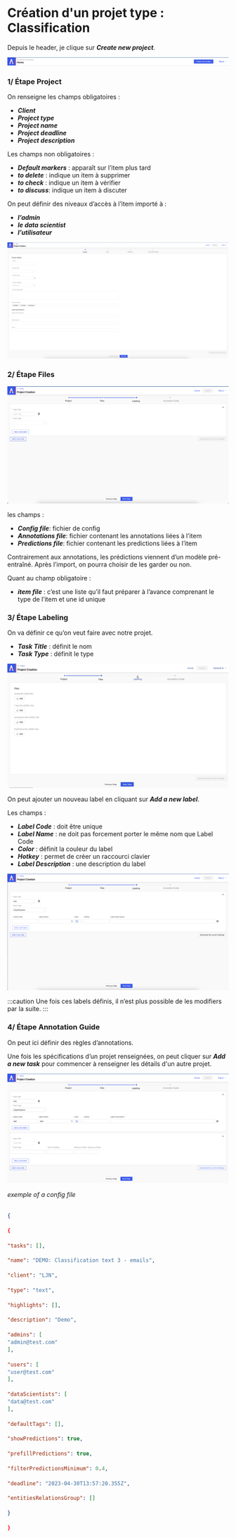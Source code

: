 # Création d'un projet type : Classification

Depuis le header, je clique sur **_Create new project_**.

![Screenshot 1-1](../../../assets/screenshot-1-1.png)

### 1/ Étape Project

On renseigne les champs obligatoires :

- **_Client_**
- **_Project type_**
- **_Project name_**
- **_Project deadline_**
- **_Project description_**

Les champs non obligatoires :

- **_Default markers_** : apparaît sur l’item plus tard
- **_to delete_** : indique un item à supprimer
- **_to check_** : indique un item à vérifier
- **_to discuss_**: indique un item à discuter

On peut définir des niveaux d’accès à l’item importé à :

- **_l’admin_**
- **_le data scientist_**
- **_l’utilisateur_**

![Screenshot 1-2](../../../assets/screenshot-1-2.png)

### 2/ Étape Files

![Screenshot 1-3](../../../assets/screenshot-1-3.png)

les champs :

- **_Config file_**: fichier de config
- **_Annotations file_**: fichier contenant les annotations liées à l’item
- **_Predictions file_**: fichier contenant les predictions liées à l’item

Contrairement aux annotations, les prédictions viennent d’un modèle pré-entraîné. Après l’import, on pourra choisir de les garder ou non.

Quant au champ obligatoire :

- **_item file_** : c’est une liste qu’il faut préparer à l’avance comprenant le type de l’item et une id unique

### 3/ Étape Labeling

On va définir ce qu’on veut faire avec notre projet.

- **_Task Title_** : définit le nom
- **_Task Type_** : définit le type

![Screenshot 1-4](../../../assets/screenshot-1-4.png)

On peut ajouter un nouveau label en cliquant sur **_Add a new label_**.

Les champs :

- **_Label Code_** : doit être unique
- **_Label Name_** : ne doit pas forcement porter le même nom que Label Code
- **_Color_** : définit la couleur du label
- **_Hotkey_** : permet de créer un raccourci clavier
- **_Label Description_** : une description du label

![Screenshot 1-5](../../../assets/screenshot-1-5.png)

:::caution
Une fois ces labels définis, il n’est plus possible de les modifiers par la suite.
:::

### 4/ Étape Annotation Guide

On peut ici définir des règles d’annotations.

Une fois les spécifications d’un projet renseignées, on peut cliquer sur **_Add a new task_** pour commencer à renseigner les détails d'un autre projet.

![Screenshot 1-6](../../../assets/screenshot-1-6.png)

_exemple of a config file_

```json

{

{

"tasks": [],

"name": "DEMO: Classification text 3 - emails",

"client": "LJN",

"type": "text",

"highlights": [],

"description": "Demo",

"admins": [
"admin@test.com"
],

"users": [
"user@test.com"
],

"dataScientists": [
"data@test.com"
],

"defaultTags": [],

"showPredictions": true,

"prefillPredictions": true,

"filterPredictionsMinimum": 0.4,

"deadline": "2023-04-30T13:57:20.355Z",

"entitiesRelationsGroup": []

}

}
```
